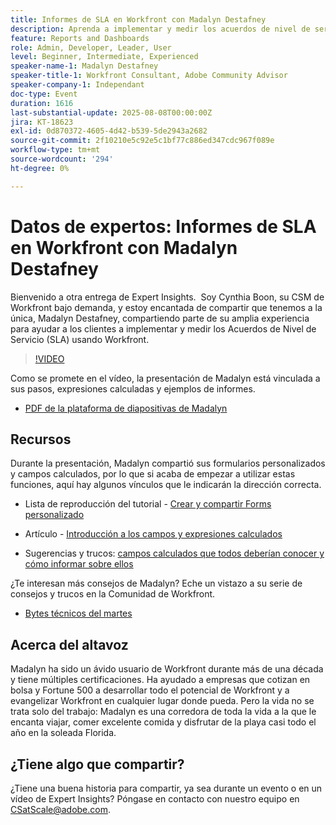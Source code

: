 ```yaml
---
title: Informes de SLA en Workfront con Madalyn Destafney
description: Aprenda a implementar y medir los acuerdos de nivel de servicio (SLA) en Adobe Workfront con consejos expertos de Madalyn Destafney, incluidas directrices paso a paso, ejemplos de campos calculados y prácticas recomendadas de formularios personalizados.
feature: Reports and Dashboards
role: Admin, Developer, Leader, User
level: Beginner, Intermediate, Experienced
speaker-name-1: Madalyn Destafney
speaker-title-1: Workfront Consultant, Adobe Community Advisor
speaker-company-1: Independant
doc-type: Event
duration: 1616
last-substantial-update: 2025-08-08T00:00:00Z
jira: KT-18623
exl-id: 0d870372-4605-4d42-b539-5de2943a2682
source-git-commit: 2f10210e5c92e5c1bf77c886ed347cdc967f089e
workflow-type: tm+mt
source-wordcount: '294'
ht-degree: 0%

---
```


# Datos de expertos: Informes de SLA en Workfront con Madalyn Destafney

Bienvenido a otra entrega de Expert Insights.  Soy Cynthia Boon, su CSM de Workfront bajo demanda, y estoy encantada de compartir que tenemos a la única, Madalyn Destafney, compartiendo parte de su amplia experiencia para ayudar a los clientes a implementar y medir los Acuerdos de Nivel de Servicio (SLA) usando Workfront. 

>[!VIDEO](https://video.tv.adobe.com/v/3469901/?learn=on&enablevpops)

Como se promete en el vídeo, la presentación de Madalyn está vinculada a sus pasos, expresiones calculadas y ejemplos de informes. 

* [PDF de la plataforma de diapositivas de Madalyn](https://cdn.experience.workfront.com/Training/Guides/Customer+Success+at+Scale/SLA+Reporting.pdf)

## Recursos

Durante la presentación, Madalyn compartió sus formularios personalizados y campos calculados, por lo que si acaba de empezar a utilizar estas funciones, aquí hay algunos vínculos que le indicarán la dirección correcta. 

* Lista de reproducción del tutorial - [Crear y compartir Forms personalizado](https://experienceleague.adobe.com/en/playlists/workfront-create-and-manage-custom-forms)

* Artículo - [Introducción a los campos y expresiones calculados](https://experienceleague.adobe.com/en/docs/workfront-learn/tutorials-workfront/custom-data/calculated-expressions/get-started-with-calculated-fields-and-expressions)

* Sugerencias y trucos: [campos calculados que todos deberían conocer y cómo informar sobre ellos](https://experienceleague.adobe.com/en/docs/events/the-skill-exchange-recordings/workfront/apr2022/calculated-fields)

¿Te interesan más consejos de Madalyn? Eche un vistazo a su serie de consejos y trucos en la Comunidad de Workfront. 

* [Bytes técnicos del martes](https://experienceleaguecommunities.adobe.com/t5/workfront-discussions/tuesday-tech-bytes/m-p/625812#M2742)

## Acerca del altavoz 

Madalyn ha sido un ávido usuario de Workfront durante más de una década y tiene múltiples certificaciones. Ha ayudado a empresas que cotizan en bolsa y Fortune 500 a desarrollar todo el potencial de Workfront y a evangelizar Workfront en cualquier lugar donde pueda. Pero la vida no se trata solo del trabajo: Madalyn es una corredora de toda la vida a la que le encanta viajar, comer excelente comida y disfrutar de la playa casi todo el año en la soleada Florida. 

## ¿Tiene algo que compartir?

¿Tiene una buena historia para compartir, ya sea durante un evento o en un vídeo de Expert Insights? Póngase en contacto con nuestro equipo en [CSatScale@adobe.com](mailto:CSatScale@adobe.com).
